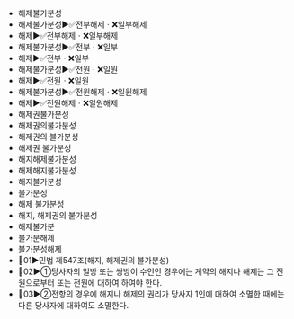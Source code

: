 - 해제불가분성
- 해제불가분성▶️✅전부해제ㆍ❌일부해제
- 해제▶️✅전부해제ㆍ❌일부해제
- 해제불가분성▶️✅전부ㆍ❌일부
- 해제▶️✅전부ㆍ❌일부
- 해제불가분성▶️✅전원ㆍ❌일원
- 해제▶️✅전원ㆍ❌일원
- 해제불가분성▶️✅전원해제ㆍ❌일원해제
- 해제▶️✅전원해제ㆍ❌일원해제
- 해제권불가분성
- 해제권의불가분성
- 해제권의 불가분성
- 해제권 불가분성
- 해지해제불가분성
- 해제해지불가분성
- 해지불가분성
- 불가분성
- 해제 불가분성
- 해지, 해제권의 불가분성
- 해제불가분
- 불가분해제
- 불가분성해제
- 📌01▶️민법 제547조(해지, 해제권의 불가분성) 
- 📌02▶️①당사자의 일방 또는 쌍방이 수인인 경우에는 계약의 해지나 해제는 그 전원으로부터 또는 전원에 대하여 하여야 한다.
- 📌03▶️②전항의 경우에 해지나 해제의 권리가 당사자 1인에 대하여 소멸한 때에는 다른 당사자에 대하여도 소멸한다.
